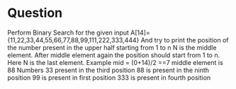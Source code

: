 # Question

Perform Binary Search for the given input
A[14]={11,22,33,44,55,66,77,88,99,111,222,333,444}
And try to print the position of the number present in the upper half starting from 1
to n N is the middle element.
After middle element again the position should start from 1 to n. Here N is the last
element.
Example mid = (0+14)/2 ==7 middle element is 88
Numbers 33 present in the third position
88 is present in the ninth position
99 is present in first position
333 is present in fourth position
